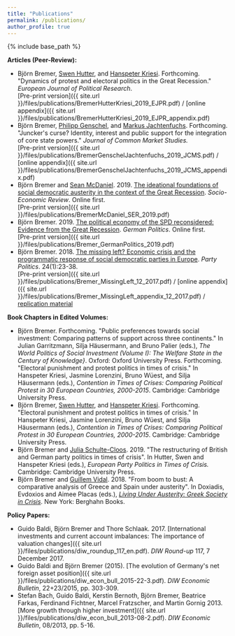 ```yaml
---
title: "Publications"
permalink: /publications/
author_profile: true
---
```


{% include base_path %}

**Articles (Peer-Review):**

* Björn Bremer, [Swen Hutter](http://www.swen-hutter.eu/), and [Hanspeter Kriesi](http://www.eui.eu/DepartmentsAndCentres/PoliticalAndSocialSciences/People/Professors/Kriesi.aspx). Forthcoming. "Dynamics of protest and electoral politics in the Great Recession." *European Journal of Political Research*. <br/>
[Pre-print version]({{ site.url }}/files/publications/BremerHutterKriesi_2019_EJPR.pdf) / [online appendix]({{ site.url }}/files/publications/BremerHutterKriesi_2019_EJPR_appendix.pdf)
* Björn Bremer, [Philipp Genschel](https://www.eui.eu/DepartmentsAndCentres/PoliticalAndSocialSciences/People/Professors/Genschel), and [Markus Jachtenfuchs](https://www.hertie-school.org/en/research/faculty-and-researchers/profile/person/jachtenfuchs/). Forthcoming. "Juncker's curse? Identity, interest and public support for the integration of core state powers." *Journal of Common Market Studies.* <br/> 
[Pre-print version]({{ site.url }}/files/publications/BremerGenschelJachtenfuchs_2019_JCMS.pdf) / [online appendix]({{ site.url }}/files/publications/BremerGenschelJachtenfuchs_2019_JCMS_appendix.pdf)
* Björn Bremer and [Sean McDaniel](https://warwick.ac.uk/fac/soc/pais/people/mcdaniel/). 2019. [The ideational foundations of social democratic austerity in the context of the Great Recession](https://academic.oup.com/ser/advance-article-abstract/doi/10.1093/ser/mwz001/5320344). *Socio-Economic Review*. Online first. <br/>
[Pre-print version]({{ site.url }}/files/publications/BremerMcDaniel_SER_2019.pdf)
* Björn Bremer. 2019. [The political economy of the SPD reconsidered: Evidence from the Great Recession](https://www.tandfonline.com/doi/abs/10.1080/09644008.2018.1555817?journalCode=fgrp20). *German Politics*. Online first. <br/>
[Pre-print version]({{ site.url }}/files/publications/Bremer_GermanPolitics_2019.pdf)
* Björn Bremer. 2018. [The missing left? Economic crisis and the programmatic response of social democratic parties in Europe](http://journals.sagepub.com/doi/abs/10.1177/1354068817740745). *Party Politics*. 24(1):23-38. <br/>
[Pre-print version]({{ site.url }}/files/publications/Bremer_MissingLeft_12_2017.pdf) / [online appendix]({{ site.url }}/files/publications/Bremer_MissingLeft_appendix_12_2017.pdf) / [replication material](https://dataverse.harvard.edu/dataset.xhtml?persistentId=doi:10.7910/DVN/LBO6KC)

**Book Chapters in Edited Volumes:**

* Björn Bremer. Forthcoming. "Public preferences towards social investment: Comparing patterns of support across three continents." In Julian Garritzmann, Silja Häusermann, and Bruno Palier (eds.), *The World Politics of Social Investment (Volume I): The Welfare State in the Century of Knowledge}*. Oxford: Oxford University Press.
Forthcoming. "Electoral punishment and protest politics in times of crisis." In Hanspeter Kriesi, Jasmine Lorenzini, Bruno Wüest, and Silja Häusermann (eds.), *Contention in Times of Crises: Comparing Political Protest in 30 European Countries, 2000-2015*. Cambridge: Cambridge University Press.
* Björn Bremer, [Swen Hutter](http://www.swen-hutter.eu/), and [Hanspeter Kriesi](http://www.eui.eu/DepartmentsAndCentres/PoliticalAndSocialSciences/People/Professors/Kriesi.aspx). Forthcoming. "Electoral punishment and protest politics in times of crisis." In Hanspeter Kriesi, Jasmine Lorenzini, Bruno Wüest, and Silja Häusermann (eds.), *Contention in Times of Crises: Comparing Political Protest in 30 European Countries, 2000-2015*. Cambridge: Cambridge University Press.
* Björn Bremer and [Julia Schulte-Cloos](https://jschultecloos.github.io/). 2019. "The restructuring of British and German party politics in times of crisis". In Hutter, Swen and Hanspeter Kriesi (eds.), *European Party Politics in Times of Crisis.* Cambridge: Cambridge University Press.
* Björn Bremer and [Guillem Vidal](http://guillemvidal.eu/). 2018. "From boom to bust: A comparative analysis of Greece and Spain under austerity". In Doxiadis, Evdoxios and Aimee Placas (eds.), *[Living Under Austerity: Greek Society in Crisis](http://www.berghahnbooks.com/title/DoxiadisLiving)*. New York: Berghahn Books.

**Policy Papers:**

* Guido Baldi, Björn Bremer and Thore Schlaak. 2017. [International investments and current account imbalances: The importance of valuation changes]({{ site.url }}/files/publications/diw_roundup_117_en.pdf). *DIW Round-up* 117, 7 December 2017. 
* Guido Baldi and Björn Bremer (2015). [The evolution of Germany's net foreign asset position]({{ site.url }}/files/publications/diw_econ_bull_2015-22-3.pdf). *DIW Economic Bulletin*, 22+23/2015, pp. 303-309.
* Stefan Bach, Guido Baldi, Kerstin Bernoth, Björn Bremer, Beatrice Farkas, Ferdinand Fichtner, Marcel Fratzscher, and Martin Gornig 2013. [More growth through higher investment]({{ site.url }}/files/publications/diw_econ_bull_2013-08-2.pdf). *DIW Economic Bulletin*, 08/2013, pp. 5-16.